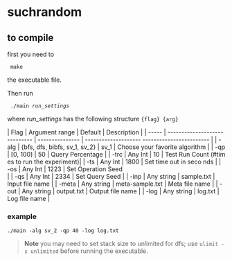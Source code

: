 # suchrandom

## to compile

first you need to <pre><code> make </code></pre> the executable file.

Then run <pre><code> ./main <i>run_settings</i> </code></pre>

where *run_settings* has the following structure ```{flag} {arg}```

| Flag  | Argument range                | Default         | Description
                         |
| ----- | ----------------------------- | --------------- | --------------------
------------------------ |
| -alg  | {bfs, dfs, bibfs, sv_1, sv_2} | sv_1            | Choose your favorite
 algorithm               |
| -qp   | [0, 100]                      | 50              | Query Percentage
                         |
| -trc  | Any Int                       | 10              | Test Run Count (#tim
es to run the experiment)|
| -ts   | Any Int                       | 1800            | Set time out in seco
nds                      |
| -os   | Any Int                       | 1223            | Set Operation Seed  
                         |
| -qs   | Any Int                       | 2334            | Set Query Seed
                         |
| -inp  | Any string                    | sample.txt      | Input file name
                         |
| -meta | Any string                    | meta-sample.txt | Meta file name
                         |
| -out  | Any string                    | output.txt      | Output file name
                         |
| -log  | Any string                    | log.txt         | Log file name
                         |

### example

```./main -alg sv_2 -qp 40 -log log.txt```

> **Note**
> you may need to set stack size to unlimited for dfs; use
```ulimit -s unlimited``` before running the executable.
